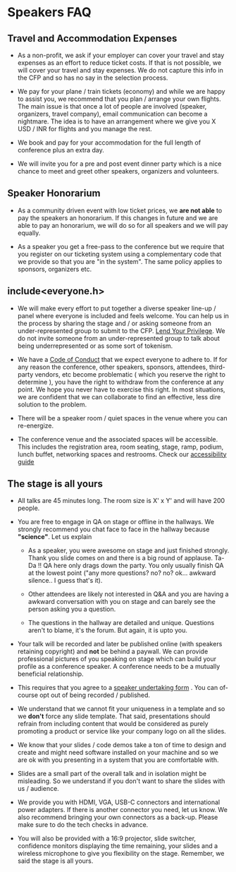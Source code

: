 # Speakers FAQ

## Travel and Accommodation Expenses

- As a non-profit, we ask if your employer can cover your travel and stay expenses as an effort to reduce ticket costs. If that is not possible, we will cover your travel and stay expenses. We do not capture this info in the CFP and so has no say in the selection process.

- We pay for your plane / train tickets (economy) and while we are happy to assist you, we recommend that you plan / arrange your own flights. The main issue is that once a lot of people are involved (speaker, organizers, travel company), email communication can become a nightmare. The idea is to have an arrangement where we give you X USD / INR for flights and you manage the rest.

- We book and pay for your accommodation for the full length of conference plus an extra day.

- We will invite you for a pre and post event dinner party which is a nice chance to meet and greet other speakers, organizers and volunteers.

## Speaker Honorarium

- As a community driven event with low ticket prices, we **are not able** to pay the speakers an honorarium. If this changes in future and we are able to pay an honorarium, we will do so for all speakers and we will pay equally.

- As a speaker you get a free-pass to the conference but we require that you register on our ticketing system using a complementary code that we provide so that you are "in the system". The same policy applies to sponsors, organizers etc.

## include<everyone.h>

- We will make every effort to put together a diverse speaker line-up / panel where everyone is included and feels welcome. You can help us in the process by sharing the stage and / or asking someone from an under-represented group to submit to the CFP. [Lend Your Privilege](https://www.youtube.com/watch?v=8Nvg-MMtN_A). We do not invite someone from an under-represented group to talk about being underrepresented or as some sort of tokenism.

- We have a [Code of Conduct](../CODE_OF_CONDUCT.md) that we expect everyone to adhere to. If for any reason the conference, other speakers, sponsors, attendees, third-party vendors, etc become problematic ( which you reserve the right to determine ), you have the right to withdraw from the conference at any point. We hope you never have to exercise this right. In most situations, we are confident that we can collaborate to find an effective, less dire solution to the problem.

- There will be a speaker room / quiet spaces in the venue where you can re-energize.

- The conference venue and the associated spaces will be accessible. This includes the registration area, room seating, stage, ramp, podium, lunch buffet, networking spaces and restrooms. Check our [accessibility guide](../general/ACCESSIBILITY.md)

## The stage is all yours

- All talks are 45 minutes long. The room size is X' x Y' and will have 200 people.

- You are free to engage in QA on stage or offline in the hallways. We strongly recommend you chat face to face in the hallway because **"science"**. Let us explain

  - As a speaker, you were awesome on stage and just finished strongly. Thank you slide comes on and there is a big round of applause. Ta-Da !! QA here only drags down the party. You only usually finish QA at the lowest point ("any more questions? no? no? ok... awkward silence.. I guess that's it).

  - Other attendees are likely not interested in Q&A and you are having a awkward conversation with you on stage and can barely see the person asking you a question.

  - The questions in the hallway are detailed and unique. Questions aren't to blame, it's the forum. But again, it is upto you.

- Your talk will be recorded and later be published online (with speakers retaining copyright) and **not** be behind a paywall. We can provide professional pictures of you speaking on stage which can build your profile as a conference speaker. A conference needs to be a mutually beneficial relationship.

- This requires that you agree to a [speaker undertaking form](./speaker-undertaking.md) . You can of-course opt out of being recorded / published.

- We understand that we cannot fit your uniqueness in a template and so we **don't** force any slide template. That said, presentations should refrain from including content that would be considered as purely promoting a product or service like your company logo on all the slides.

- We know that your slides / code demos take a ton of time to design and create and might need software installed on your machine and so we are ok with you presenting in a system that you are comfortable with.

- Slides are a small part of the overall talk and in isolation might be misleading. So we understand if you don't want to share the slides with us / audience.

- We provide you with HDMI, VGA, USB-C connectors and international power adapters. If there is another connector you need, let us know. We also recommend bringing your own connectors as a back-up. Please make sure to do the tech checks in advance.

- You will also be provided with a 16:9 projector, slide switcher, confidence monitors displaying the time remaining, your slides and a wireless microphone to give you flexibility on the stage. Remember, we said the stage is all yours.
